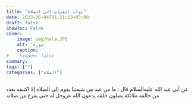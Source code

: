 ```yaml
---
title: "ثواب القيام إلى الصلاة"
date: 2023-06-04T01:21:13+03:00
draft: false
ShowToc: False
cover:
    image: img/hala.JPG
    alt: 'صورة'
    caption: ''
#    hidden: false
summary: 
tags: [""]
categories: ["الصلاة"]
---
```

عن أبي
عبد الله عليه‌السلام قال : ما من عبد من شيعتنا يقوم إلى الصلاة إلا اكتنفه بعدد
من خالفه ملائكة يصلون خلفه يدعون الله عزوجل له حتى يفرغ من
صلاته

